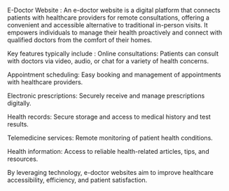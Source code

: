 E-Doctor Website :
An e-doctor website is a digital platform that connects patients with healthcare providers for remote consultations, offering a convenient and accessible alternative to traditional in-person visits. It empowers individuals to manage their health proactively and connect with qualified doctors from the comfort of their homes.

Key features typically include :
Online consultations: Patients can consult with doctors via video, audio, or chat for a variety of health concerns.

Appointment scheduling: Easy booking and management of appointments with healthcare providers.

Electronic prescriptions: Securely receive and manage prescriptions digitally.

Health records: Secure storage and access to medical history and test results.

Telemedicine services: Remote monitoring of patient health conditions.

Health information: Access to reliable health-related articles, tips, and resources.

By leveraging technology, e-doctor websites aim to improve healthcare accessibility, efficiency, and patient satisfaction.
